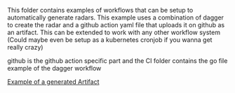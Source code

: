 This folder contains examples of workflows that can be setup to automatically generate radars. This example uses a combination of dagger to create the radar and a github action yaml file that uploads it on github as an artifact. This can be extended to work with any other workflow system (Could maybe even be setup as a kubernetes cronjob if you wanna get really crazy)

github is the github action specific part and the CI folder contains the go file example of the dagger workflow

<!-- TODO: Change to novo main later when if they run the workflow -->
[Example of a generated Artifact](https://github.com/Agile-Arch-Angels/decentralized-tech-radar_dev/actions/runs/8990468587)